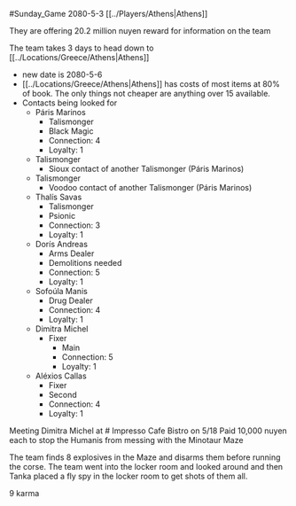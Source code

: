 #Sunday_Game
2080-5-3
[[../Players/Athens|Athens]]

They are offering 20.2 million nuyen reward for information on the team

The team takes 3 days to head down to [[../Locations/Greece/Athens|Athens]]
- new date is 2080-5-6
- [[../Locations/Greece/Athens|Athens]] has costs of most items at 80% of book. The only things not cheaper are anything over 15 available.
- Contacts being looked for
	- Páris Marinos	
		- Talismonger
		- Black Magic
		- Connection: 4
		- Loyalty: 1
	- Talismonger
		- Sioux contact of another Talismonger (Páris Marinos)
	- Talismonger
		- Voodoo contact of another Talismonger (Páris Marinos)
	- Thalís Savas
		- Talismonger
		- Psionic
		- Connection: 3
		- Loyalty: 1
	- Dorís Andreas
		- Arms Dealer
		- Demolitions needed
		- Connection: 5
		- Loyalty: 1
	- Sofoúla Manis
		- Drug Dealer
		- Connection: 4
		- Loyalty: 1
	- Dimitra Michel
		- Fixer
			- Main
			- Connection: 5
			- Loyalty: 1
	- Aléxios Callas
		- Fixer
		- Second
		- Connection: 4
		- Loyalty: 1

Meeting Dimitra Michel at # Impresso Cafe Bistro on 5/18
Paid 10,000 nuyen each to stop the Humanis from messing with the Minotaur Maze

The team finds 8 explosives in the Maze and disarms them before running the corse. The team went into the locker room and looked around and then Tanka placed a fly spy in the locker room to get shots of them all.

9 karma